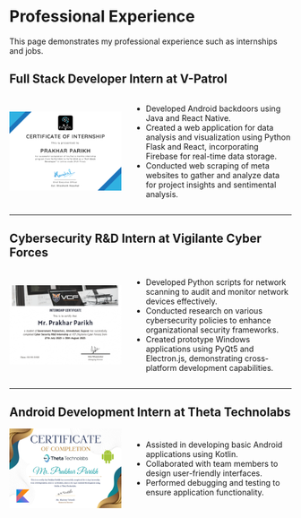 # Professional Experience

This page demonstrates my professional experience such as internships and jobs.

## Full Stack Developer Intern at V-Patrol

<div style="display: flex; align-items: center;">
  <img src="./vpatrol-internship.png" alt="Certificate" style="width: 200px; margin-right: 20px;">
  <ul>
    <li>Developed Android backdoors using Java and React Native.</li>
    <li>Created a web application for data analysis and visualization using Python Flask and React, incorporating Firebase for real-time data storage.</li>
    <li>Conducted web scraping of meta websites to gather and analyze data for project insights and sentimental analysis.</li>
  </ul>
</div>

---

## Cybersecurity R&D Intern at Vigilante Cyber Forces

<div style="display: flex; align-items: center;">
  <img src="./vcf-internship.png" alt="Certificate" style="width: 200px; margin-right: 20px;">
  <ul>
    <li>Developed Python scripts for network scanning to audit and monitor network devices effectively.</li>
    <li>Conducted research on various cybersecurity policies to enhance organizational security frameworks.</li>
    <li>Created prototype Windows applications using PyQt5 and Electron.js, demonstrating cross-platform development capabilities.</li>
  </ul>
</div>

---

## Android Development Intern at Theta Technolabs

<div style="display: flex; align-items: center;">
  <img src="./theta-technolabs-internship.png" alt="Certificate" style="width: 200px; margin-right: 20px;">
  <ul>
    <li>Assisted in developing basic Android applications using Kotlin.</li>
    <li>Collaborated with team members to design user-friendly interfaces.</li>
    <li>Performed debugging and testing to ensure application functionality.</li>
  </ul>
</div>

